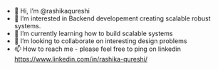 - 👋 Hi, I’m @rashikaqureshi
- 👀 I’m interested in Backend developement creating scalable robust systems.
- 🌱 I’m currently learning how to build scalable systems
- 💞️ I’m looking to collaborate on interesting design problems
- 📫 How to reach me - please feel free to ping on linkedin https://www.linkedin.com/in/rashika-qureshi/

<!---
rashikaqureshi/rashikaqureshi is a ✨ special ✨ repository because its `README.md` (this file) appears on your GitHub profile.
You can click the Preview link to take a look at your changes.
--->
